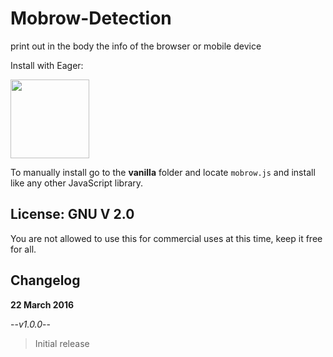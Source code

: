 # Mobrow-Detection
print out in the body the info of the browser or mobile device

Install with Eager:

<a href="https://eager.io/app/mobrow-detection/install?source=button">
  <img src="https://install.eager.io/install-button.png" border="0" width="126">
</a>

To manually install go to the **vanilla** folder and locate `mobrow.js` and install like any other JavaScript library.

## License: GNU V 2.0

You are not allowed to use this for commercial uses at this time, keep it free for all. 

## Changelog 

**22 March 2016**

--*v1.0.0*--
> Initial release

